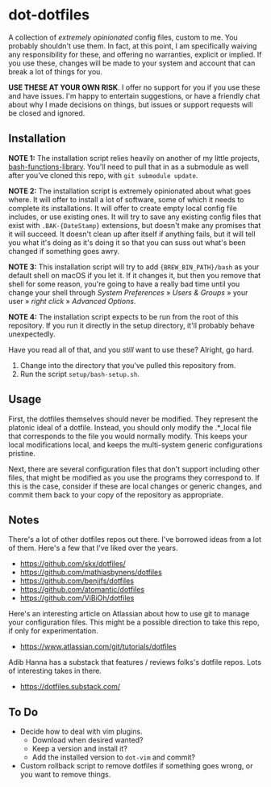 # dot-dotfiles

A collection of _extremely opinionated_ config files, custom to me. You probably shouldn't use them. In fact, at this point, I am specifically waiving any responsibility for these, and offering no warranties, explicit or implied. If you use these, changes will be made to your system and account that can break a lot of things for you.  

**USE THESE AT YOUR OWN RISK**. I offer no support for you if you use these and have issues. I'm happy to entertain suggestions, or have a friendly chat about why I made decisions on things, but issues or support requests will be closed and ignored. 

## Installation

**NOTE 1:** The installation script relies heavily on another of my little projects, [bash-functions-library](https://github.com/shaniber/bash-functions-library/). You'll need to pull that in as a submodule as well after you've cloned this repo, with `git submodule update`.  

**NOTE 2:** The installation script is extremely opinionated about what goes where. It will offer to install a lot of software, some of which it needs to complete its installations. It will offer to create empty local config file includes, or use existing ones. It will try to save any existing config files that exist with `.BAK-{DateStamp}` extensions, but doesn't make any promises that it will succeed. It doesn't clean up after itself if anything fails, but it will tell you what it's doing as it's doing it so that you can suss out what's been changed if something goes awry.  

**NOTE 3:** This installation script will try to add `{BREW_BIN_PATH}/bash` as your default shell on macOS if you let it. If it changes it, but then you remove that shell for some reason, you're going to have a really bad time until you change your shell through _System Preferences_ » _Users & Groups_ » your user » *right click* » _Advanced Options_.  

**NOTE 4:** The installation script expects to be run from the root of this repository. If you run it directly in the setup directory, it'll probably behave unexpectedly.  

Have you read all of that, and you _still_ want to use these? Alright, go hard.  

1. Change into the directory that you've pulled this repository from.
2. Run the script `setup/bash-setup.sh`. 

## Usage
First, the dotfiles themselves should never be modified. They represent the platonic ideal of a dotfile.  Instead, you should only modify the .\*\_local file that corresponds to the file you would normally modify. This keeps your local modifications local, and keeps the multi-system generic configurations pristine. 

Next, there are several configuration files that don't support including other files, that might be modified as you use the programs they correspond to. If this is the case, consider if these are local changes or generic changes, and commit them back to your copy of the repository as appropriate. 

## Notes
There's a lot of other dotfiles repos out there. I've borrowed ideas from a lot of them. Here's a few that I've liked over the years.  

- https://github.com/skx/dotfiles/
- https://github.com/mathiasbynens/dotfiles
- https://github.com/benjifs/dotfiles
- https://github.com/atomantic/dotfiles
- https://github.com/ViBiOh/dotfiles

Here's an interesting article on Atlassian about how to use git to manage your configuration files. This might be a possible direction to take this repo, if only for experimentation.  

- https://www.atlassian.com/git/tutorials/dotfiles

Adib Hanna has a substack that features / reviews folks's dotfile repos. Lots of interesting takes in there.

- https://dotfiles.substack.com/

## To Do
- Decide how to deal with vim plugins. 
  - Download when desired wanted?
  - Keep a version and install it?
  - Add the installed version to `dot-vim` and commit?
- Custom rollback script to remove dotfiles if something goes wrong, or you want to remove things. 


